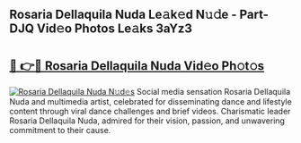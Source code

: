 ## Rosaria Dellaquila Nuda Le𝚊k𝚎d N𝚞𝚍e - Part-DJQ Vid𝚎o Photos Le𝚊ks 3aYz3

# <h2><a href="http://fbd7b16.evod.top/?m=Rosaria+Dellaquila+Nuda">🔗 👉🔴 Rosaria Dellaquila Nuda Vid𝚎o Ph𝚘t𝚘s</a></h2>

[![Rosaria Dellaquila Nuda N𝚞d𝚎s](https://i.imgur.com/8V9OHl7.gif)](http://fbd7b16.evod.top/?m=Rosaria+Dellaquila+Nuda)
Social media sensation Rosaria Dellaquila Nuda and multimedia artist, celebrated for disseminating dance and lifestyle content through viral dance challenges and brief videos. Charismatic leader Rosaria Dellaquila Nuda, admired for their vision, passion, and unwavering commitment to their cause. 
